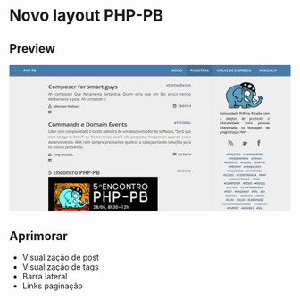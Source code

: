 Novo layout PHP-PB
==================

Preview
-------
![PHP-PB](preview.png)

Aprimorar
---------

- Visualização de post
- Visualização de tags
- Barra lateral
- Links paginação